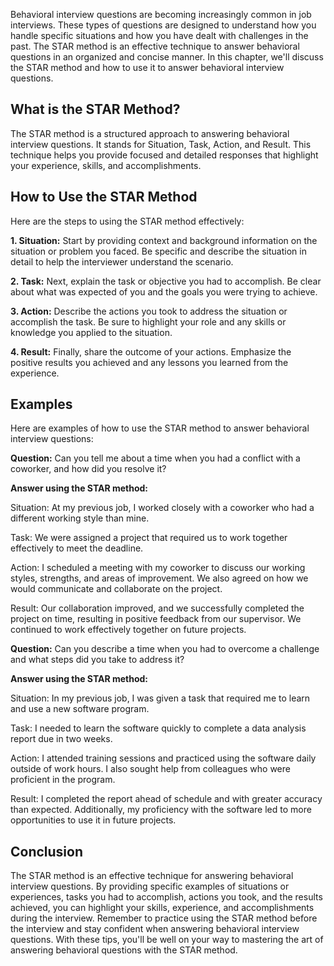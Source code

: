 
Behavioral interview questions are becoming increasingly common in job interviews. These types of questions are designed to understand how you handle specific situations and how you have dealt with challenges in the past. The STAR method is an effective technique to answer behavioral questions in an organized and concise manner. In this chapter, we'll discuss the STAR method and how to use it to answer behavioral interview questions.

What is the STAR Method?
------------------------

The STAR method is a structured approach to answering behavioral interview questions. It stands for Situation, Task, Action, and Result. This technique helps you provide focused and detailed responses that highlight your experience, skills, and accomplishments.

How to Use the STAR Method
--------------------------

Here are the steps to using the STAR method effectively:

**1. Situation:** Start by providing context and background information on the situation or problem you faced. Be specific and describe the situation in detail to help the interviewer understand the scenario.

**2. Task:** Next, explain the task or objective you had to accomplish. Be clear about what was expected of you and the goals you were trying to achieve.

**3. Action:** Describe the actions you took to address the situation or accomplish the task. Be sure to highlight your role and any skills or knowledge you applied to the situation.

**4. Result:** Finally, share the outcome of your actions. Emphasize the positive results you achieved and any lessons you learned from the experience.

Examples
--------

Here are examples of how to use the STAR method to answer behavioral interview questions:

**Question:** Can you tell me about a time when you had a conflict with a coworker, and how did you resolve it?

**Answer using the STAR method:**

Situation: At my previous job, I worked closely with a coworker who had a different working style than mine.

Task: We were assigned a project that required us to work together effectively to meet the deadline.

Action: I scheduled a meeting with my coworker to discuss our working styles, strengths, and areas of improvement. We also agreed on how we would communicate and collaborate on the project.

Result: Our collaboration improved, and we successfully completed the project on time, resulting in positive feedback from our supervisor. We continued to work effectively together on future projects.

**Question:** Can you describe a time when you had to overcome a challenge and what steps did you take to address it?

**Answer using the STAR method:**

Situation: In my previous job, I was given a task that required me to learn and use a new software program.

Task: I needed to learn the software quickly to complete a data analysis report due in two weeks.

Action: I attended training sessions and practiced using the software daily outside of work hours. I also sought help from colleagues who were proficient in the program.

Result: I completed the report ahead of schedule and with greater accuracy than expected. Additionally, my proficiency with the software led to more opportunities to use it in future projects.

Conclusion
----------

The STAR method is an effective technique for answering behavioral interview questions. By providing specific examples of situations or experiences, tasks you had to accomplish, actions you took, and the results achieved, you can highlight your skills, experience, and accomplishments during the interview. Remember to practice using the STAR method before the interview and stay confident when answering behavioral interview questions. With these tips, you'll be well on your way to mastering the art of answering behavioral questions with the STAR method.
